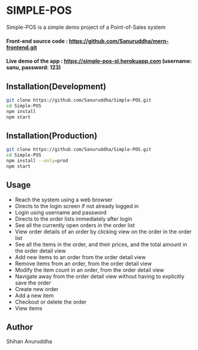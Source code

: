 # SIMPLE-POS

Simple-POS is a simple demo project of a Point-of-Sales system
#### Front-end source code : https://github.com/Sanuruddha/mern-frontend.git
#### Live demo of the app : https://simple-pos-sl.herokuapp.com  (username: sanu, password: 123)

## Installation(Development)

```bash
git clone https://github.com/Sanuruddha/Simple-POS.git
cd Simple-POS
npm install
npm start
```
## Installation(Production)

```bash
git clone https://github.com/Sanuruddha/Simple-POS.git
cd Simple-POS
npm install --only=prod
npm start
```

## Usage 

* Reach the system using a web browser
* Directs to the login screen if not already logged in
* Login using username and password
* Directs to the order lists immediately after login
* See all the currently open orders in the order list
* View order details of an order by clicking view on the order in the order list
* See all the items in the order, and their prices, and the total amount in the order detail view
* Add new items to an order from the order detail view
* Remove items from an order, from the order detail view
* Modify the item count in an order, from the order detail view
* Navigate away from the order detail view without having to explicitly save the order
* Create new order
* Add a new item 
* Checkout or delete the order
* View items

## Author
Shihan Anuruddha
